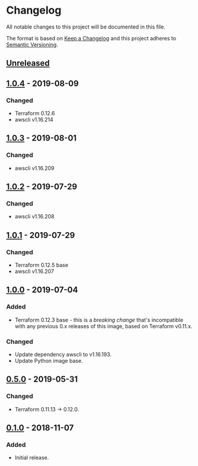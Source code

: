 # Changelog
All notable changes to this project will be documented in this file.

The format is based on [Keep a Changelog](http://keepachangelog.com/en/1.0.0/)
and this project adheres to [Semantic Versioning](http://semver.org/spec/v2.0.0.html).

## [Unreleased]

## [1.0.4] - 2019-08-09
### Changed
- Terraform 0.12.6
- awscli v1.16.214

## [1.0.3] - 2019-08-01
### Changed
- awscli v1.16.209

## [1.0.2] - 2019-07-29
### Changed
- awscli v1.16.208

## [1.0.1] - 2019-07-29
### Changed
- Terraform 0.12.5 base 
- awscli v1.16.207

## [1.0.0] - 2019-07-04
### Added
- Terraform 0.12.3 base - this is a *breaking change* that's incompatible with
    any previous 0.x releases of this image, based on Terraform v0.11.x.

### Changed
- Update dependency awscli to v1.16.193.
- Update Python image base.

## [0.5.0] - 2019-05-31
### Changed
- Terraform 0.11.13 -> 0.12.0.

## [0.1.0] - 2018-11-07
### Added
- Initial release.

[Unreleased]: https://github.com/pagerinc/docker-terraform/compare/1.0.4...HEAD
[1.0.4]: https://github.com/pagerinc/docker-terraform/compare/1.0.3...1.0.4
[1.0.3]: https://github.com/pagerinc/docker-terraform/compare/1.0.2...1.0.3
[1.0.2]: https://github.com/pagerinc/docker-terraform/compare/1.0.1...1.0.2
[1.0.1]: https://github.com/pagerinc/docker-terraform/compare/1.0.0...1.0.3
[1.0.0]: https://github.com/pagerinc/docker-terraform/compare/0.5.0...1.0.0
[0.5.0]: https://github.com/pagerinc/docker-terraform/compare/0.1.0...0.5.0
[0.1.0]: https://github.com/pagerinc/docker-terraform/compare/df2265e...0.1.0
